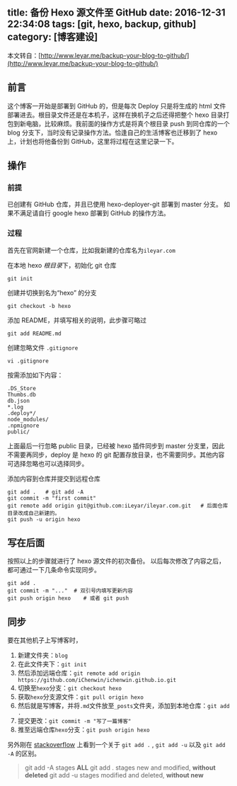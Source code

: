 title: 备份 Hexo 源文件至 GitHub
date: 2016-12-31 22:34:08
tags: [git, hexo, backup, github]
category: [博客建设]
---

本文转自：[http://www.leyar.me/backup-your-blog-to-github/](http://www.leyar.me/backup-your-blog-to-github/)

## 前言

这个博客一开始是部署到 GitHub 的，但是每次 Deploy 只是将生成的 html 文件部署进去。根目录文件还是在本机子，这样在换机子之后还得把整个 hexo 目录打包到新电脑，比较麻烦。我前面的操作方式是将真个根目录 push 到同仓库的一个 blog 分支下，当时没有记录操作方法。恰逢自己的生活博客也迁移到了 hexo 上，计划也将他备份到 GitHub，这里将过程在这里记录一下。

<!--more-->
## 操作

### 前提

已创建有 GitHub 仓库，并且已使用 hexo-deployer-git 部署到 master 分支。
如果不满足请自行 google hexo 部署到 GitHub 的操作方法。

<!--more-->

### 过程

首先在官网新建一个仓库，比如我新建的仓库名为`ileyar.com`

在本地 hexo *根目录*下，初始化 git 仓库
```
git init
```
创建并切换到名为“hexo” 的分支
```
git checkout -b hexo
```
添加 README，并填写相关的说明，此步骤可略过
```
git add README.md
```
创建忽略文件 `.gitignore`
```
vi .gitignore
```
按需添加如下内容：
```
.DS_Store 
Thumbs.db
db.json  
*.log
.deploy*/
node_modules/
.npmignore
public/
```
上面最后一行忽略 public 目录，已经被 hexo 插件同步到 master 分支里，因此不需要再同步，deploy 是 hexo 的 git 配置存放目录，也不需要同步。其他内容可选择忽略也可以选择同步。

添加内容到仓库并提交到远程仓库
```
git add .   # git add -A
git commit -m "first commit"
git remote add origin git@github.com:iLeyar/ileyar.com.git	 # 后面仓库目录改成自己新建的。
git push -u origin hexo
```

## 写在后面
按照以上的步骤就进行了 hexo 源文件的初次备份。
以后每次修改了内容之后，都可通过一下几条命令实现同步。

```
git add .
git commit -m "..."	 # 双引号内填写更新内容
git push origin hexo	# 或者 git push
```

## 同步
要在其他机子上写博客时，
1. 新建文件夹：`blog`
2. 在此文件夹下：`git init`
3. 然后添加远端仓库：`git remote add origin https://github.com/iChenwin/ichenwin.github.io.git`
4. 切换至`hexo`分支：`git checkout hexo`
5. 获取`hexo`分支源文件：`git pull origin hexo`
6. 然后就是写博客，并将`.md`文件放至`_posts`文件夹，添加到本地仓库：`git add .`
7. 提交更改：`git commit -m "写了一篇博客"`
8. 推至远端仓库`hexo`分支：`git push origin hexo`
 
另外刚在 [stackoverflow](http://stackoverflow.com/questions/572549/difference-between-git-add-a-and-git-add) 上看到一个关于 `git add .` , `git add -u` 以及 `git add -A` 的区别。

> git add -A stages **ALL**
> git add .	stages new and modified, **without deleted**
> git add -u stages modified and deleted, **without new**
